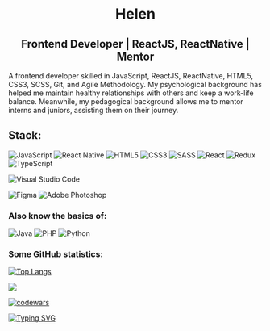 <h1 align="center"> Helen </h1>
<h2 align="center">Frontend Developer | ReactJS, ReactNative | Mentor</h2>

A frontend developer skilled in JavaScript, ReactJS, ReactNative, HTML5, CSS3, SCSS, Git, and Agile Methodology. My psychological background has helped me maintain healthy relationships with others and keep a work-life balance. Meanwhile, my pedagogical background allows me to mentor interns and juniors, assisting them on their journey.

## Stack:
![JavaScript](https://img.shields.io/badge/javascript-%23323330.svg?style=for-the-badge&logo=javascript&logoColor=%23F7DF1E) 
![React Native](https://img.shields.io/badge/react_native-%2320232a.svg?style=for-the-badge&logo=react&logoColor=%2361DAFB)
![HTML5](https://img.shields.io/badge/html5-%23E34F26.svg?style=for-the-badge&logo=html5&logoColor=white)
![CSS3](https://img.shields.io/badge/css3-%231572B6.svg?style=for-the-badge&logo=css3&logoColor=white)
![SASS](https://img.shields.io/badge/SASS-hotpink.svg?style=for-the-badge&logo=SASS&logoColor=white)
![React](https://img.shields.io/badge/react-%2320232a.svg?style=for-the-badge&logo=react&logoColor=%2361DAFB)
![Redux](https://img.shields.io/badge/redux-%23593d88.svg?style=for-the-badge&logo=redux&logoColor=white)
![TypeScript](https://img.shields.io/badge/typescript-%23007ACC.svg?style=for-the-badge&logo=typescript&logoColor=white)


![Visual Studio Code](https://img.shields.io/badge/Visual%20Studio%20Code-0078d7.svg?style=for-the-badge&logo=visual-studio-code&logoColor=white)

![Figma](https://img.shields.io/badge/figma-%23F24E1E.svg?style=for-the-badge&logo=figma&logoColor=white)
![Adobe Photoshop](https://img.shields.io/badge/adobe%20photoshop-%2331A8FF.svg?style=for-the-badge&logo=adobe%20photoshop&logoColor=white)

### Also know the basics of:
![Java](https://img.shields.io/badge/java-%23ED8B00.svg?style=for-the-badge&logo=java&logoColor=white)
![PHP](https://img.shields.io/badge/php-%23777BB4.svg?style=for-the-badge&logo=php&logoColor=white)
![Python](https://img.shields.io/badge/python-3670A0?style=for-the-badge&logo=python&logoColor=ffdd54)

### Some GitHub statistics:

[![Top Langs](https://github-readme-stats.vercel.app/api/top-langs/?username=lenayork&layout=compact)](https://github.com/lenayork/github-readme-stats)

![](https://github-profile-summary-cards.vercel.app/api/cards/profile-details?username=lenayork&theme=solarized_dark)

[![codewars](https://www.codewars.com/users/rsschool_e76ea9a91816801c/badges/large)](https://www.codewars.com/users/rsschool_e76ea9a91816801c)   
 
[![Typing SVG](https://readme-typing-svg.herokuapp.com?font=Fira+Code&pause=1000&color=CA1EF7&width=435&lines=Enjoy+coding+and+teaching)](https://git.io/typing-svg)
